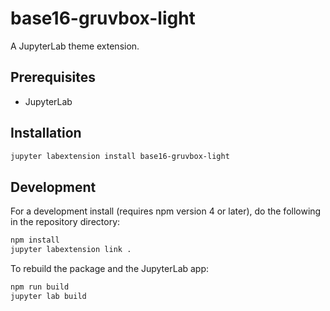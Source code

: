# base16-gruvbox-light

A JupyterLab theme extension.

## Prerequisites

* JupyterLab

## Installation

```bash
jupyter labextension install base16-gruvbox-light
```

## Development

For a development install (requires npm version 4 or later), do the following in the repository directory:

```bash
npm install
jupyter labextension link .
```

To rebuild the package and the JupyterLab app:

```bash
npm run build
jupyter lab build
```
